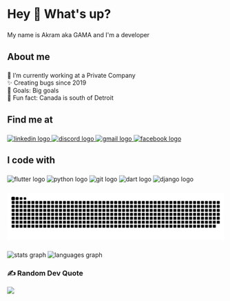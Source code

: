 <h1 align="left">Hey 👋 What's up?</h1>

###

<p align="left">My name is Akram aka GAMA and I'm a developer </p>

###

<h2 align="left">About me</h2>

###

<p align="left">🔭 I’m currently working at a Private Company<br>✨ Creating bugs since 2019<br>🎯 Goals: Big goals<br>🎲 Fun fact: Canada is south of Detroit</p>

###

<h2 align="left">Find me at</h2>

###

<div align="left">
  <a href="https://www.linkedin.com/in/akram-meraghni-8174721b4/" target="_blank">
    <img src="https://raw.githubusercontent.com/maurodesouza/profile-readme-generator/master/src/assets/icons/social/linkedin/default.svg" width="52" height="40" alt="linkedin logo"  />
  </a>
  <a href="GAMA_47#9326" target="_blank">
    <img src="https://raw.githubusercontent.com/maurodesouza/profile-readme-generator/master/src/assets/icons/social/discord/default.svg" width="52" height="40" alt="discord logo"  />
  </a>
  <a href="akram.meraghni@univ-constantine2.dz" target="_blank">
    <img src="https://raw.githubusercontent.com/maurodesouza/profile-readme-generator/master/src/assets/icons/social/gmail/default.svg" width="52" height="40" alt="gmail logo"  />
  </a>
  <a href="https://www.facebook.com/Akram.GAMA47/" target="_blank">
    <img src="https://raw.githubusercontent.com/maurodesouza/profile-readme-generator/master/src/assets/icons/social/facebook/default.svg" width="52" height="40" alt="facebook logo"  />
  </a>
</div>

###

<h2 align="left">I code with</h2>

###

<div align="left">
  <img src="https://cdn.jsdelivr.net/gh/devicons/devicon/icons/flutter/flutter-original.svg" height="40" width="52" alt="flutter logo"  />
  <img src="https://cdn.jsdelivr.net/gh/devicons/devicon/icons/python/python-original.svg" height="40" width="52" alt="python logo"  />
  <img src="https://cdn.jsdelivr.net/gh/devicons/devicon/icons/git/git-original.svg" height="40" width="52" alt="git logo"  />
  <img src="https://cdn.jsdelivr.net/gh/devicons/devicon/icons/dart/dart-original.svg" height="40" width="52" alt="dart logo"  />
  <img src="https://www.vectorlogo.zone/logos/djangoproject/djangoproject-icon.svg" height="40" width="52" alt="django logo"  />
</div>

###

![Example](https://github.com/MERakram/MERakram/blob/output/snake.svg)

###

<div align="left">
  <img src="https://github-readme-stats.vercel.app/api?hide_title=false&hide_rank=false&show_icons=true&include_all_commits=false&count_private=true&disable_animations=false&theme=dracula&locale=en&hide_border=true&username=MERakram" height="150" alt="stats graph"  />
  <img src="https://github-readme-stats.vercel.app/api/top-langs?locale=en&hide_title=false&layout=compact&card_width=320&langs_count=5&theme=dracula&hide_border=true&username=MERakram" height="150" alt="languages graph"  />
</div>


### ✍️ Random Dev Quote
![](https://quotes-github-readme.vercel.app/api?type=horizontal&theme=tokyonight)
